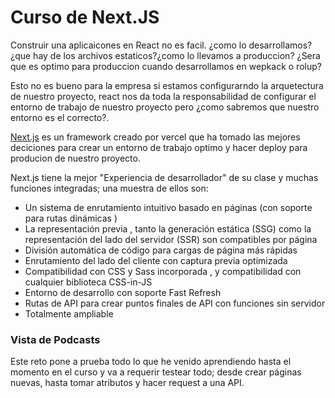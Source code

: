 # Curso de Next.JS

Construir una aplicaicones en React no es facil. ¿como lo desarrollamos? ¿que hay de los archivos estaticos?¿como lo llevamos a produccion? ¿Sera que es optimo para produccion cuando desarrollamos en wepkack o rolup?

Esto no es bueno para la empresa si estamos configurarndo la arquetectura de nuestro proyecto, react nos da toda la responsabilidad de configurar el entorno de trabajo de nuestro proyecto pero ¿como sabremos que nuestro entorno es el correcto?.

[Next.js](https://nextjs.org/ "Next.js") es un framework creado por vercel que ha tomado las mejores deciciones para crear un entorno de trabajo optimo y hacer deploy para producion de nuestro proyecto.

Next.js tiene la mejor "Experiencia de desarrollador" de su clase y muchas funciones integradas; una muestra de ellos son:

- Un sistema de enrutamiento intuitivo basado en páginas (con soporte para rutas dinámicas )
- La representación previa , tanto la generación estática (SSG) como la representación del lado del servidor (SSR) son compatibles por página
- División automática de código para cargas de página más rápidas
- Enrutamiento del lado del cliente con captura previa optimizada
- Compatibilidad con CSS y Sass incorporada , y compatibilidad con cualquier biblioteca CSS-in-JS
- Entorno de desarrollo con soporte Fast Refresh
- Rutas de API para crear puntos finales de API con funciones sin servidor
- Totalmente ampliable

### Vista de Podcasts

Este reto pone a prueba todo lo que he venido aprendiendo hasta el momento en el curso y va a requerir testear todo; desde crear páginas nuevas, hasta tomar atributos y hacer request a una API.